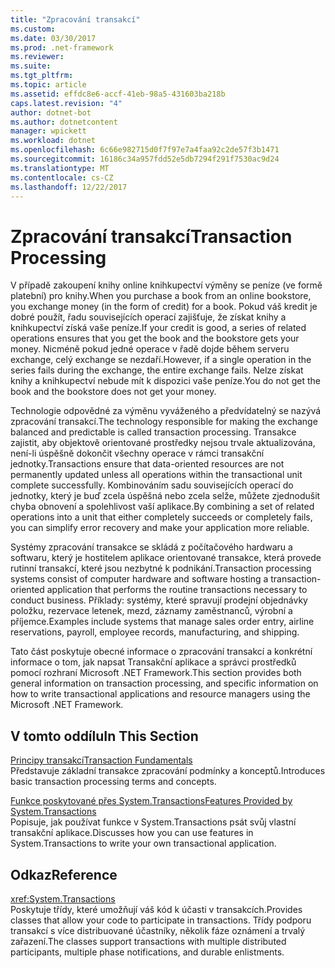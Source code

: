 ```yaml
---
title: "Zpracování transakcí"
ms.custom: 
ms.date: 03/30/2017
ms.prod: .net-framework
ms.reviewer: 
ms.suite: 
ms.tgt_pltfrm: 
ms.topic: article
ms.assetid: effdc8e6-accf-41eb-98a5-431603ba218b
caps.latest.revision: "4"
author: dotnet-bot
ms.author: dotnetcontent
manager: wpickett
ms.workload: dotnet
ms.openlocfilehash: 6c66e982715d0f7f97e7a4faa92c2de57f3b1471
ms.sourcegitcommit: 16186c34a957fdd52e5db7294f291f7530ac9d24
ms.translationtype: MT
ms.contentlocale: cs-CZ
ms.lasthandoff: 12/22/2017
---
```

# <a name="transaction-processing"></a><span data-ttu-id="09ff7-102">Zpracování transakcí</span><span class="sxs-lookup"><span data-stu-id="09ff7-102">Transaction Processing</span></span>
<span data-ttu-id="09ff7-103">V případě zakoupení knihy online knihkupectví výměny se peníze (ve formě platební) pro knihy.</span><span class="sxs-lookup"><span data-stu-id="09ff7-103">When you purchase a book from an online bookstore, you exchange money (in the form of credit) for a book.</span></span> <span data-ttu-id="09ff7-104">Pokud váš kredit je dobré použít, řadu souvisejících operací zajišťuje, že získat knihy a knihkupectví získá vaše peníze.</span><span class="sxs-lookup"><span data-stu-id="09ff7-104">If your credit is good, a series of related operations ensures that you get the book and the bookstore gets your money.</span></span> <span data-ttu-id="09ff7-105">Nicméně pokud jedné operace v řadě dojde během serveru exchange, celý exchange se nezdaří.</span><span class="sxs-lookup"><span data-stu-id="09ff7-105">However, if a single operation in the series fails during the exchange, the entire exchange fails.</span></span> <span data-ttu-id="09ff7-106">Nelze získat knihy a knihkupectví nebude mít k dispozici vaše peníze.</span><span class="sxs-lookup"><span data-stu-id="09ff7-106">You do not get the book and the bookstore does not get your money.</span></span>  
  
 <span data-ttu-id="09ff7-107">Technologie odpovědné za výměnu vyváženého a předvídatelný se nazývá zpracování transakcí.</span><span class="sxs-lookup"><span data-stu-id="09ff7-107">The technology responsible for making the exchange balanced and predictable is called transaction processing.</span></span> <span data-ttu-id="09ff7-108">Transakce zajistit, aby objektově orientované prostředky nejsou trvale aktualizována, není-li úspěšně dokončit všechny operace v rámci transakční jednotky.</span><span class="sxs-lookup"><span data-stu-id="09ff7-108">Transactions ensure that data-oriented resources are not permanently updated unless all operations within the transactional unit complete successfully.</span></span> <span data-ttu-id="09ff7-109">Kombinováním sadu souvisejících operací do jednotky, který je buď zcela úspěšná nebo zcela selže, můžete zjednodušit chyba obnovení a spolehlivost vaší aplikace.</span><span class="sxs-lookup"><span data-stu-id="09ff7-109">By combining a set of related operations into a unit that either completely succeeds or completely fails, you can simplify error recovery and make your application more reliable.</span></span>  
  
 <span data-ttu-id="09ff7-110">Systémy zpracování transakce se skládá z počítačového hardwaru a softwaru, který je hostitelem aplikace orientované transakce, která provede rutinní transakcí, které jsou nezbytné k podnikání.</span><span class="sxs-lookup"><span data-stu-id="09ff7-110">Transaction processing systems consist of computer hardware and software hosting a transaction-oriented application that performs the routine transactions necessary to conduct business.</span></span> <span data-ttu-id="09ff7-111">Příklady: systémy, které spravují prodejní objednávky položku, rezervace letenek, mezd, záznamy zaměstnanců, výrobní a příjemce.</span><span class="sxs-lookup"><span data-stu-id="09ff7-111">Examples include systems that manage sales order entry, airline reservations, payroll, employee records, manufacturing, and shipping.</span></span>  
  
 <span data-ttu-id="09ff7-112">Tato část poskytuje obecné informace o zpracování transakcí a konkrétní informace o tom, jak napsat Transakční aplikace a správci prostředků pomocí rozhraní Microsoft .NET Framework.</span><span class="sxs-lookup"><span data-stu-id="09ff7-112">This section provides both general information on transaction processing, and specific information on how to write transactional applications and resource managers using the Microsoft .NET Framework.</span></span>  
  
## <a name="in-this-section"></a><span data-ttu-id="09ff7-113">V tomto oddílu</span><span class="sxs-lookup"><span data-stu-id="09ff7-113">In This Section</span></span>  
 [<span data-ttu-id="09ff7-114">Principy transakcí</span><span class="sxs-lookup"><span data-stu-id="09ff7-114">Transaction Fundamentals</span></span>](../../../../docs/framework/data/transactions/transaction-fundamentals.md)  
 <span data-ttu-id="09ff7-115">Představuje základní transakce zpracování podmínky a konceptů.</span><span class="sxs-lookup"><span data-stu-id="09ff7-115">Introduces basic transaction processing terms and concepts.</span></span>  
  
 [<span data-ttu-id="09ff7-116">Funkce poskytované přes System.Transactions</span><span class="sxs-lookup"><span data-stu-id="09ff7-116">Features Provided by System.Transactions</span></span>](../../../../docs/framework/data/transactions/features-provided-by-system-transactions.md)  
 <span data-ttu-id="09ff7-117">Popisuje, jak používat funkce v System.Transactions psát svůj vlastní transakční aplikace.</span><span class="sxs-lookup"><span data-stu-id="09ff7-117">Discusses how you can use features in System.Transactions to write your own transactional application.</span></span>  
  
## <a name="reference"></a><span data-ttu-id="09ff7-118">Odkaz</span><span class="sxs-lookup"><span data-stu-id="09ff7-118">Reference</span></span>  
 <xref:System.Transactions>  
 <span data-ttu-id="09ff7-119">Poskytuje třídy, které umožňují váš kód k účasti v transakcích.</span><span class="sxs-lookup"><span data-stu-id="09ff7-119">Provides classes that allow your code to participate in transactions.</span></span> <span data-ttu-id="09ff7-120">Třídy podporu transakcí s více distribuované účastníky, několik fáze oznámení a trvalý zařazení.</span><span class="sxs-lookup"><span data-stu-id="09ff7-120">The classes support transactions with multiple distributed participants, multiple phase notifications, and durable enlistments.</span></span>
